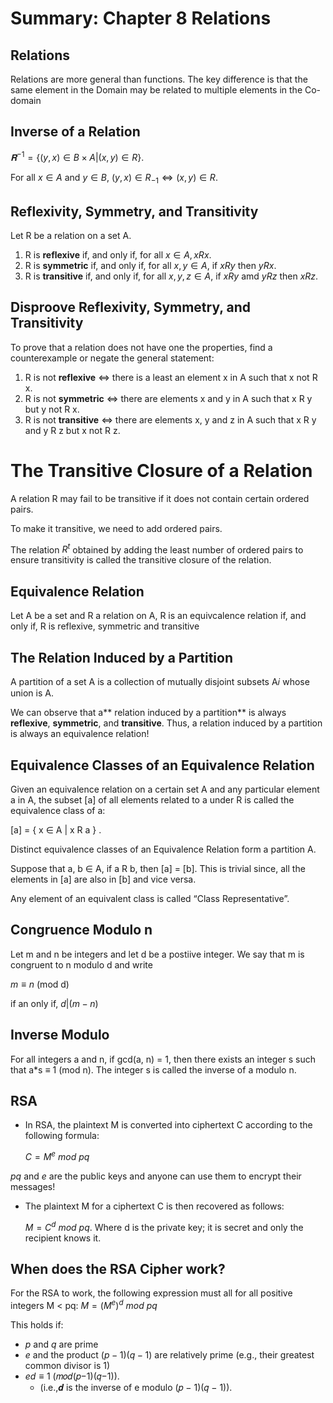 # Summary: Chapter 8 Relations


## Relations
Relations are more general than functions. The key difference is that the same element in the Domain may be related to multiple elements in the Co-domain

## Inverse of a Relation
$𝐑^{-1} = \{ (y,x) \in B\times A | (x,y) \in R \}.$

For all $x \in A$ and $y \in B$,   $(y,x) \in R_{-1}\iff  (x,y) \in R$.

## Reflexivity, Symmetry, and Transitivity
Let R be a relation on a set A.
1. R is **reflexive** if, and only if, for all $x \in A, x R x$.
2. R is **symmetric** if, and only if, for all $x,y \in A,$ if $xRy$ then $yRx$.
3. R is **transitive** if, and only if, for all $x,y,z \in A$, if $xRy$ amd $yRz$ then $xRz$.


## Disproove Reflexivity, Symmetry, and Transitivity
To prove that a relation does not have one the properties, find a counterexample or negate the general statement:
1. R is not **reflexive** ⇔ there is a least an element x in A such that x not R x.
2. R is not **symmetric** ⇔ there are elements x and y in A such that x R y but y not R x.
3. R is not **transitive** ⇔ there are elements x, y and z in A such that x R y and y R z but x not R z.

# The Transitive Closure of a Relation
A relation R may fail to be transitive if it does not contain certain ordered pairs.

To make it transitive, we need to add ordered pairs.

The relation $R^{t}$ obtained by adding the least number of ordered pairs to ensure transitivity is called the transitive closure of the relation.

## Equivalence Relation
Let A be a set and R a relation on A, R is an equivcalence relation if, and only if, R is reflexive, symmetric and transitive


## The Relation Induced by a Partition
A partition of a set A is a collection of mutually disjoint subsets A𝑖 whose union is A.


We can observe that a** relation induced by a partition** is always **reflexive**, **symmetric**, and **transitive**. Thus, a relation induced by a partition is always an equivalence relation!

## Equivalence Classes of an Equivalence Relation
Given an equivalence relation on a certain set A and any particular element a in A, the subset [a] of all elements related to a under R is called the equivalence class of a:

[a] = { x ∈ A | x R a } .

Distinct equivalence classes of an Equivalence Relation form a partition A.

Suppose that a, b ∈ A, if a R b, then [a] = [b]. This is trivial since, all the elements in [a] are also in [b] and vice versa.

Any element of an equivalent class is called “Class Representative”.

## Congruence Modulo n
Let m and n be integers and let d be a postiive integer. We say that m is congruent to n modulo d and write

$m \equiv n$ (mod d)

if an only if, $d | (m-n)$

## Inverse Modulo

For all integers a and n, if gcd(a, n) = 1, then there exists an integer s such that
a*s ≡ 1 (mod n). The integer s is called the inverse of a modulo n.
## RSA
* In RSA, the plaintext M is converted into ciphertext C according to the following formula:

    $C = M^{e}$ $mod$ $pq$

 $pq$ and $e$ are the public keys and anyone can use them to encrypt their messages!
* The plaintext M for a ciphertext C is then recovered as follows:

    $M = C^{d}$ $mod$ $pq$.
Where d is the private key; it is secret and only the recipient knows it.

## When does the RSA Cipher work?
For the RSA to work, the following expression must all for all positive integers M < pq:
$M = (M^{e})^{d}$ $mod$ $pq$

This holds if:
* $p$ and $q$ are prime
* $e$ and the product $(p − 1)(q − 1)$ are relatively prime (e.g., their greatest common divisor is 1)
* $ed \equiv 1$ (𝑚𝑜𝑑(𝑝−1)(𝑞−1)).
    * (i.e.,𝒅 is the inverse of e modulo (𝑝 − 1)(𝑞 − 1)).